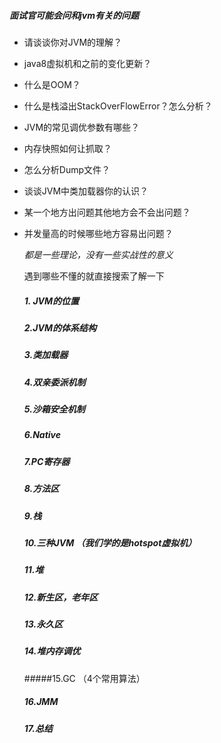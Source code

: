 ##### 面试官可能会问和jvm有关的问题

- 请谈谈你对JVM的理解？

- java8虚拟机和之前的变化更新？

- 什么是OOM？

- 什么是栈溢出StackOverFlowError？怎么分析？

- JVM的常见调优参数有哪些？

- 内存快照如何让抓取？

- 怎么分析Dump文件？

- 谈谈JVM中类加载器你的认识？

- 某一个地方出问题其他地方会不会出问题？

- 并发量高的时候哪些地方容易出问题？

  *都是一些理论，没有一些实战性的意义* 

  遇到哪些不懂的就直接搜索了解一下

  ##### 1. JVM的位置

  ##### 2.JVM的体系结构

  ##### 3.类加载器

  ##### 4.双亲委派机制

  ##### 5.沙箱安全机制

  ##### 6.Native

  ##### 7.PC寄存器

  ##### 8.方法区

  ##### 9.栈

  ##### 10.三种JVM （我们学的是hotspot虚拟机）

  ##### 11.堆

  ##### 12.新生区，老年区

  ##### 13.永久区

  ##### 14.堆内存调优

  #####15.GC  （4个常用算法）

  ##### 16.JMM

  ##### 17.总结
